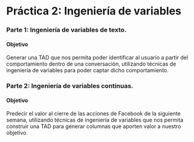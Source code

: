 # Práctica 2: Ingeniería de variables
### Parte 1:  Ingeniería de variables de texto.
#### Objetivo
Generar una TAD que nos permita poder identificar al usuario a partir del comportamiento dentro de una conversación, utilizando técnicas de ingeniería de variables para poder captar dicho comportamiento.

### Parte 2: Ingeniería de variables continuas.
#### Objetivo
Predecir el valor al cierre de las acciones de Facebook de la siguiente semana, utilizando técnicas de ingeniería de variables que nos permita construir una TAD para generar columnas que aporten valor a nuestro objetivo.
